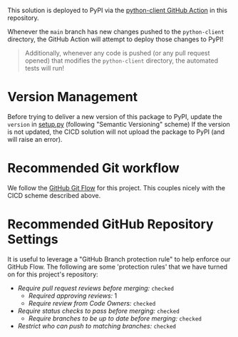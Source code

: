 
This solution is deployed to PyPI via the [python-client GitHub Action](../../.github/workflows/python-client.yml) in this repository. 

Whenever the `main` branch has new changes pushed to the `python-client` directory, the GitHub Action will attempt to deploy those changes to PyPI!

> Additionally, whenever any code is pushed (or any pull request opened) that modifies the `python-client` directory, the automated tests will run!

# Version Management

Before trying to deliver a new version of this package to PyPI, update the `version` in [setup.py](../setup.py) (following "Semantic Versioning" scheme) 
If the version is not updated, the CICD solution will not upload the package to PyPI (and will raise an error).

# Recommended Git workflow

We follow the [GitHub Git Flow](https://guides.github.com/introduction/flow/) for this project.
This couples nicely with the CICD scheme described above.

# Recommended GitHub Repository Settings

It is useful to leverage a "GitHub Branch protection rule" to help enforce our GitHub Flow.
The following are some 'protection rules' that we have turned on for this project's repository:

 * *Require pull request reviews before merging:* `checked`
   * *Required approving reviews:* 1
   * *Require review from Code Owners:* `checked` 
* *Require status checks to pass before merging:* `checked`
  * *Require branches to be up to date before merging:* `checked`
* *Restrict who can push to matching branches:* `checked`
